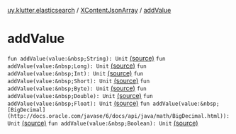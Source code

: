 [uy.klutter.elasticsearch](../index.md) / [XContentJsonArray](index.md) / [addValue](.)


# addValue

`fun addValue(value:&nbsp;String): Unit` [(source)](https://github.com/kohesive/klutter/blob/master/elasticsearch-jdk7/src/main/kotlin/uy/klutter/elasticsearch/XContent.kt#L108)
`fun addValue(value:&nbsp;Long): Unit` [(source)](https://github.com/kohesive/klutter/blob/master/elasticsearch-jdk7/src/main/kotlin/uy/klutter/elasticsearch/XContent.kt#L109)
`fun addValue(value:&nbsp;Int): Unit` [(source)](https://github.com/kohesive/klutter/blob/master/elasticsearch-jdk7/src/main/kotlin/uy/klutter/elasticsearch/XContent.kt#L110)
`fun addValue(value:&nbsp;Short): Unit` [(source)](https://github.com/kohesive/klutter/blob/master/elasticsearch-jdk7/src/main/kotlin/uy/klutter/elasticsearch/XContent.kt#L111)
`fun addValue(value:&nbsp;Byte): Unit` [(source)](https://github.com/kohesive/klutter/blob/master/elasticsearch-jdk7/src/main/kotlin/uy/klutter/elasticsearch/XContent.kt#L112)
`fun addValue(value:&nbsp;Double): Unit` [(source)](https://github.com/kohesive/klutter/blob/master/elasticsearch-jdk7/src/main/kotlin/uy/klutter/elasticsearch/XContent.kt#L113)
`fun addValue(value:&nbsp;Float): Unit` [(source)](https://github.com/kohesive/klutter/blob/master/elasticsearch-jdk7/src/main/kotlin/uy/klutter/elasticsearch/XContent.kt#L114)
`fun addValue(value:&nbsp;[BigDecimal](http://docs.oracle.com/javase/6/docs/api/java/math/BigDecimal.html)): Unit` [(source)](https://github.com/kohesive/klutter/blob/master/elasticsearch-jdk7/src/main/kotlin/uy/klutter/elasticsearch/XContent.kt#L115)
`fun addValue(value:&nbsp;Boolean): Unit` [(source)](https://github.com/kohesive/klutter/blob/master/elasticsearch-jdk7/src/main/kotlin/uy/klutter/elasticsearch/XContent.kt#L116)


